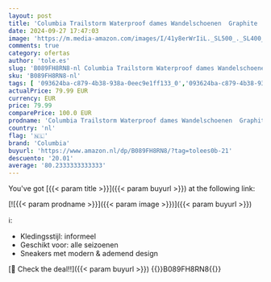 ```yaml
---
layout: post
title: 'Columbia Trailstorm Waterproof dames Wandelschoenen  Graphite  Dolphin  38 EU'
date: 2024-09-27 17:47:03
image: 'https://m.media-amazon.com/images/I/41y8erWrIiL._SL500_._SL400_.jpg'
comments: true
category: ofertas
author: 'tole.es'
slug: 'B089FH8RN8-nl Columbia Trailstorm Waterproof dames Wandelschoenen...'
sku: 'B089FH8RN8-nl'
tags: [ '093624ba-c879-4b38-938a-0eec9e1ff133_0','093624ba-c879-4b38-938a-0eec9e1ff133_3601','Arborist Merchandising Root','Damesmode','Damesschoenen','Kleding, schoenen & sieraden','Kleding, schoenen en sieraden','New Arrivals','Self Service','Special Features Stores','Trainings- & outdoorschoenen dames','Trekking- & hikingschoeisel dames','Wandelschoenen dames','columbia','🇳🇱', ]
actualPrice: 79.99 EUR
currency: EUR
price: 79.99
comparePrice: 100.0 EUR
prodname: 'Columbia Trailstorm Waterproof dames Wandelschoenen  Graphite  Dolphin  38 EU'
country: 'nl'
flag: '🇳🇱'
brand: 'Columbia'
buyurl: 'https://www.amazon.nl/dp/B089FH8RN8/?tag=tolees0b-21'
descuento: '20.01'
average: '80.2333333333333'
---
```


You've got [{{< param title >}}]({{< param buyurl >}}) at the following link:

[![{{< param prodname >}}]({{< param image >}})]({{< param buyurl >}})

ℹ️:

- Kledingsstijl: informeel
- Geschikt voor: alle seizoenen
- Sneakers met modern & ademend design

[🛒 Check the deal!!]({{< param buyurl >}})
{{<world>}}B089FH8RN8{{</world>}}

